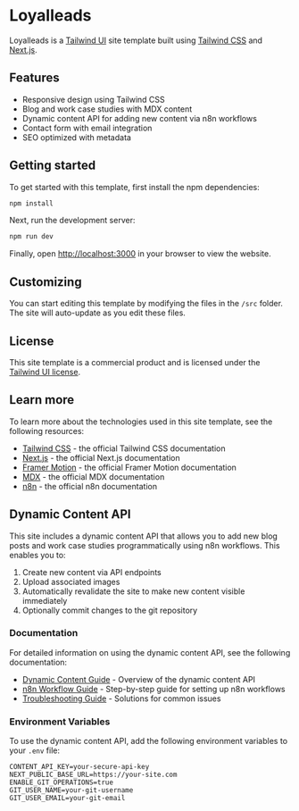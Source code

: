 # Loyalleads

Loyalleads is a [Tailwind UI](https://tailwindui.com) site template built using [Tailwind CSS](https://tailwindcss.com) and [Next.js](https://nextjs.org).

## Features

- Responsive design using Tailwind CSS
- Blog and work case studies with MDX content
- Dynamic content API for adding new content via n8n workflows
- Contact form with email integration
- SEO optimized with metadata

## Getting started

To get started with this template, first install the npm dependencies:

```bash
npm install
```

Next, run the development server:

```bash
npm run dev
```

Finally, open [http://localhost:3000](http://localhost:3000) in your browser to view the website.

## Customizing

You can start editing this template by modifying the files in the `/src` folder. The site will auto-update as you edit these files.

## License

This site template is a commercial product and is licensed under the [Tailwind UI license](https://tailwindui.com/license).

## Learn more

To learn more about the technologies used in this site template, see the following resources:

- [Tailwind CSS](https://tailwindcss.com/docs) - the official Tailwind CSS documentation
- [Next.js](https://nextjs.org/docs) - the official Next.js documentation
- [Framer Motion](https://www.framer.com/docs/) - the official Framer Motion documentation
- [MDX](https://mdxjs.com/) - the official MDX documentation
- [n8n](https://docs.n8n.io/) - the official n8n documentation

## Dynamic Content API

This site includes a dynamic content API that allows you to add new blog posts and work case studies programmatically using n8n workflows. This enables you to:

1. Create new content via API endpoints
2. Upload associated images
3. Automatically revalidate the site to make new content visible immediately
4. Optionally commit changes to the git repository

### Documentation

For detailed information on using the dynamic content API, see the following documentation:

- [Dynamic Content Guide](./docs/dynamic-content-guide.md) - Overview of the dynamic content API
- [n8n Workflow Guide](./docs/n8n-workflow-guide.md) - Step-by-step guide for setting up n8n workflows
- [Troubleshooting Guide](./docs/troubleshooting.md) - Solutions for common issues

### Environment Variables

To use the dynamic content API, add the following environment variables to your `.env` file:

```
CONTENT_API_KEY=your-secure-api-key
NEXT_PUBLIC_BASE_URL=https://your-site.com
ENABLE_GIT_OPERATIONS=true
GIT_USER_NAME=your-git-username
GIT_USER_EMAIL=your-git-email
```
